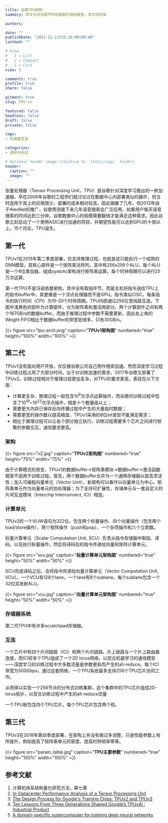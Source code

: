 ```yaml
---
title: 谷歌TPU调研
summary: 本文为对谷歌TPU加速器的调研报告，本文待完成

authors:

date: ""
publishDate: "2021-12-11T15:35:00+08:00"
lastmod: ""

# View.
#   1 = List
#   2 = Compact
#   3 = Card
view: 2

comments: true
profile: true
share: false

gitment: true
slug: TPU-cn

featured: false
headless: false
draft: false
private: false

tags:
- 加速器互连

categories:
- 调研与综述

# Optional header image (relative to `static/img/` folder).
header:
  caption: ""
  image: ""
---
```


张量处理器（Tensor Processing Unit，TPU）是谷歌针对深度学习推出的一款加速器。早在2006年谷歌的工程师们就讨论过在数据中心内部署类似的器件，但当时适用于其上的应用很少，部署的成本相对较高，因此搁置了几年。但2013年由于AlexNet的推广，谷歌预测接下来几年语音搜索会广泛应用，如果用户每天语音搜索的时间达到三分钟，谷歌数据中心的规模需要翻倍才能满足这种需求。因此谷歌立刻启动了一个使用ASIC进行加速的项目，并期望性能可以达到GPU的十倍以上。15个月后，TPU诞生。

## **第一代**

TPUv1在2015年第二季度部署，仅支持推理过程，也就是说只能执行一个成熟的DNN模型。其核心部件是一个矩阵乘法阵列，其中有256x256个ALU，每个ALU是一个8位乘加器，组成systolic架构进行矩阵乘运算，每个时钟周期可以进行25万次运算。

第一代TPU不是冯诺依曼架构，其中没有取指环节，而是主机将指令送给TPU上的指令buffer中，其更像是一个浮点处理器而不是GPU。指令类似CISC，每条指令的执行时间（CPI）为10-20个时钟周期。TPU内部通过256位宽线路互连。下图中浅黄色的部件为计算部件，分为矩阵乘和激活两部分。两个计算部件之间有两个167GB/s的数据buffer，而由于推理过程中参数不需要更新，因此右上角的Weight FIFO相比于数据buffer的带宽低很多，只有30GB/s。

{{< figure src="tpu-arch.png" caption="**TPUv1架构图**" numbered="true" height="100%" width="100%" >}}
 
## **第二代**

TPUv1没有面向用户开放，仅仅被谷歌公司自己用作搜索加速。然而深度学习过程中训练过程占用了大部分时间，出于对训练加速的需求，2017年谷歌又部署了TPUv2。训练过程相对于推理过程更加复杂，对TPU的要求更高，表现在以下方面：

- 计算更复杂，推理过程一般包含10<sup>9</sup>次浮点运算操作，而谷歌的训练过程中包含了10<sup>19</sup>~10<sup>22</sup>次浮点操作，相差十个数量级以上；
- 需要更大内存已保存反向传播过程中产生的大量临时数据；
- 需要更宽的操作数以提高精度，TPUv1采用的8位int类型不能满足需求；
- 相比于推理过程可以让各个部分独立执行，训练过程需要多个芯片之间进行频繁的参数交互，通信要求更高。

### **架构**

{{< figure src="v2.jpg" caption="**TPUv2架构图**" numbered="true" height="75%" width="75%" >}}

由于计算模式的改变，TPUv1的数据buffer->矩阵乘模块->数据buffer->激活函数框架不适用于训练过程。首先，两个数据buffer合并为一个通用存储器以提高灵活性；加入可编程向量单元（Vector Unit），新架构可以看作以向量单元为中心，矩阵乘单元作为向量单元的协处理器；为了支持可扩展性，存储单元与一套自定义的片间互连模块（Interchip Interconnect, ICI）相连。

### **计算单元**

TPUv2的一个VLIW语句为322位，包含两个标量操作、四个向量操作（包含两个load/store操作）、两个矩阵操作（push和pop）、一个杂项操作和六个立即数。

标量计算单元（Scalar Computation Unit, SCU）负责从指令存储器中取指、译码，以及执行标量操作，然后将译码后的指令传递给向量和矩阵计算单元。

{{< figure src="scu.jpg" caption="**标量计算单元架构图**" numbered="true" height="50%" width="50%" >}}

SCU完成译码之后，会将指令传递给向量计算单元（Vector Computation Unit, VCU）。一个VCU有128个lane，一个lane有8个sublane。每个sublane包含一个32位双发射ALU。

{{< figure src="vcu.jpg" caption="**向量计算单元架构图**" numbered="true" height="50%" width="50%" >}}

### **存储器系统**

第二代TPU中有许多scratchpad存储器。

### **互连**

一个芯片中有四个片间链路（ICI）和两个片内链路。片上链路与一个片上路由器连接，而ICI将多个TPU组成了一个2D torus网络，以契合机器学习的通信模型——深度学习的训练过程中大多数流量是参数更新而产生的all-reduce。每个ICI带宽为500Gbps。通过这套网络，一个TPU系统最多支持256个TPU芯片协同工作。

从而得以实现一个256节点的分布式训练集群，这个集群中的TPU芯片组成2D-torus拓扑，以契合训练过程中产生的all-reduce流量

一个TPU板包含四个TPU芯片，每个TPU芯片包含两个核。

## **第三代**

TPUv3在2018年第四季度部署，在架构上并没有做过多调整，只是性能参数上有所提升，例如提高了矩阵乘单元的密度、提高时钟频率等等。

{{< figure src="param_table.jpg" caption="**TPU主要参数**" numbered="true" height="100%" width="100%" >}}


## **参考文献**
1. 计算机体系结构量化研究方法，第七章  
2. [In-Datacenter Performance Analysis of a Tensor Processing Unit](https://dl.acm.org/doi/10.1145/3079856.3080246)
3. [The Design Process for Google's Training Chips: TPUv2 and TPUv3](https://ieeexplore.ieee.org/document/9351692?arnumber=9351692)
4. [Ten Lessons From Three Generations Shaped Google’s TPUv4i : Industrial Product](https://ieeexplore.ieee.org/document/9499913)
5. [A domain-specific supercomputer for training deep neural networks](https://dl.acm.org/doi/pdf/10.1145/3360307)